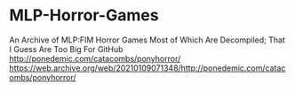 # MLP-Horror-Games
An Archive of MLP:FIM Horror Games Most of Which Are Decompiled; That I Guess Are Too Big For GitHub                                                                                                                                              
http://ponedemic.com/catacombs/ponyhorror/                                                                                                                                                         
https://web.archive.org/web/20210109071348/http://ponedemic.com/catacombs/ponyhorror/
